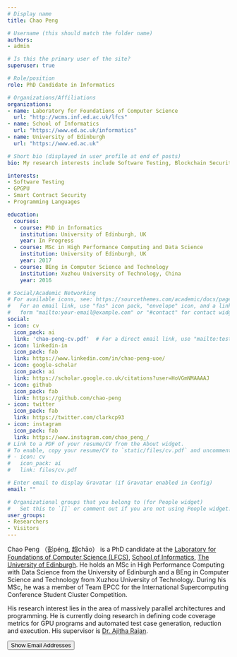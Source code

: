 ```yaml
---
# Display name
title: Chao Peng

# Username (this should match the folder name)
authors:
- admin

# Is this the primary user of the site?
superuser: true

# Role/position
role: PhD Candidate in Informatics

# Organizations/Affiliations
organizations:
- name: Laboratory for Foundations of Computer Science
  url: "http://wcms.inf.ed.ac.uk/lfcs"
- name: School of Informatics
  url: "https://www.ed.ac.uk/informatics"
- name: University of Edinburgh
  url: "https://www.ed.ac.uk"

# Short bio (displayed in user profile at end of posts)
bio: My research interests include Software Testing, Blockchain Security and Programming Languages.

interests:
- Software Testing
- GPGPU
- Smart Contract Security
- Programming Languages

education:
  courses:
  - course: PhD in Informatics
    institution: University of Edinburgh, UK
    year: In Progress
  - course: MSc in High Performance Computing and Data Science
    institution: University of Edinburgh, UK
    year: 2017
  - course: BEng in Computer Science and Technology
    institution: Xuzhou University of Technology, China
    year: 2016

# Social/Academic Networking
# For available icons, see: https://sourcethemes.com/academic/docs/page-builder/#icons
#   For an email link, use "fas" icon pack, "envelope" icon, and a link in the
#   form "mailto:your-email@example.com" or "#contact" for contact widget.
social:
- icon: cv
  icon_pack: ai
  link: 'chao-peng-cv.pdf'  # For a direct email link, use "mailto:test@example.org".
- icon: linkedin-in
  icon_pack: fab
  link: https://www.linkedin.com/in/chao-peng-uoe/
- icon: google-scholar
  icon_pack: ai
  link: https://scholar.google.co.uk/citations?user=HoVGmNMAAAAJ
- icon: github
  icon_pack: fab
  link: https://github.com/chao-peng
- icon: twitter
  icon_pack: fab
  link: https://twitter.com/clarkcp93
- icon: instagram
  icon_pack: fab
  link: https://www.instagram.com/chao_peng_/
# Link to a PDF of your resume/CV from the About widget.
# To enable, copy your resume/CV to `static/files/cv.pdf` and uncomment the lines below.
# - icon: cv
#   icon_pack: ai
#   link: files/cv.pdf

# Enter email to display Gravatar (if Gravatar enabled in Config)
email: ""

# Organizational groups that you belong to (for People widget)
#   Set this to `[]` or comment out if you are not using People widget.
user_groups:
- Researchers
- Visitors
---
```


Chao Peng （彭péng, 超chāo） is a PhD candidate at the [Laboratory for Foundations of Computer Science (LFCS)](http://wcms.inf.ed.ac.uk/lfcs), [School of Informatics](https://www.ed.ac.uk/informatics), [The University of Edinburgh](https://www.ed.ac.uk/). He holds an MSc in High Performance Computing with Data Science from the University of Edinburgh and a BEng in Computer Science and Technology from Xuzhou University of Technology. During his MSc, he was a member of Team EPCC for the International Supercomputing Conference Student Cluster Competition.

His research interest lies in the area of massively parallel architectures and programming. He is currently doing research in defining code coverage metrics for GPU programs and automated test case generation, reduction and execution. His supervisor is [Dr. Ajitha Rajan](http://homepages.inf.ed.ac.uk/arajan).

<!--
Email:
```c
printf("Email: %s%c%s\n", "chao.peng", 0x40, "ed.ac.uk");
printf("Permanent Email: %s%c%s\n", "xzchao93", 0x40, "gmail.com");
```
<button id='targetButton' onclick="targetField = document.getElementById('display');targetButton = document.getElementById('targetButton');if (targetField.innerHTML=='') {var first='Email: ' + 'chao.peng'+'@'+'ed.ac.uk';var second='Permanent Email: ' + 'xzchao93' + '@' + 'gmail.com'; targetField.innerHTML=first + '<br>' + second;targetButton.innerHTML='Hide Result'} else {targetField.innerHTML='';targetButton.innerHTML='Display Result'}">Display Result</button><br>
-->

<button id='btnShowEmail' onclick="targetField = document.getElementById('display'); btnShowEmail = document.getElementById('btnShowEmail'); var userName1 = 'chao.peng', domain1 = 'ed.ac.uk', userName2 = 'xzchao93', domain2 = 'gmail.com'; var first=`Email: ${userName1}@${domain1}`;var second=`Permanent Email: ${userName2}@${domain2}`; targetField.innerHTML=first + '<br>' + second; btnShowEmail.style.display = 'none';">Show Email Addresses</button><br>
<span id="display"></span>
